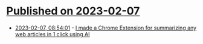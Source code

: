 # [Published on 2023-02-07](index.md)

* [2023-02-07, 08:54:01](https://news.ycombinator.com/item?id=34690359) - [I made a Chrome Extension for summarizing any web articles in 1 click using AI](https://theaialfred.com/)
